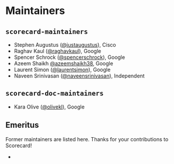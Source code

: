# Maintainers

## `scorecard-maintainers`

- Stephen Augustus ([@justaugustus](https://github.com/justaugustus)), Cisco
- Raghav Kaul ([@raghavkaul](https://github.com/raghavkaul)), Google
- Spencer Schrock ([@spencerschrock](https://github.com/spencerschrock)), Google
- Azeem Shaikh [@azeemshaikh38](https://github.com/azeemshaikh38), Google
- Laurent Simon ([@laurentsimon](https://github.com/laurentsimon)), Google
- Naveen Srinivasan ([@naveensrinivasan](https://github.com/naveensrinivasan)), Independent

## `scorecard-doc-maintainers`

- Kara Olive ([@olivekl](https://github.com/olivekl)), Google

## Emeritus

Former maintainers are listed here.
Thanks for your contributions to Scorecard!

-

